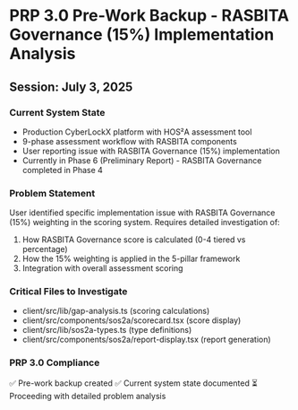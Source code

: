 # PRP 3.0 Pre-Work Backup - RASBITA Governance (15%) Implementation Analysis
## Session: July 3, 2025

### Current System State
- Production CyberLockX platform with HOS²A assessment tool
- 9-phase assessment workflow with RASBITA components
- User reporting issue with RASBITA Governance (15%) implementation
- Currently in Phase 6 (Preliminary Report) - RASBITA Governance completed in Phase 4

### Problem Statement
User identified specific implementation issue with RASBITA Governance (15%) weighting in the scoring system. Requires detailed investigation of:
1. How RASBITA Governance score is calculated (0-4 tiered vs percentage)
2. How the 15% weighting is applied in the 5-pillar framework
3. Integration with overall assessment scoring

### Critical Files to Investigate
- client/src/lib/gap-analysis.ts (scoring calculations)
- client/src/components/sos2a/scorecard.tsx (score display)
- client/src/lib/sos2a-types.ts (type definitions)
- client/src/components/sos2a/report-display.tsx (report generation)

### PRP 3.0 Compliance
✅ Pre-work backup created
✅ Current system state documented
⏳ Proceeding with detailed problem analysis